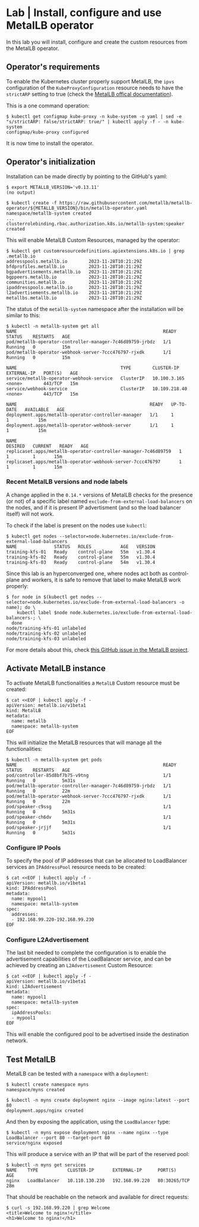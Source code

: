 # Lab | Install, configure and use MetalLB operator

In this lab you will install, configure and create the custom resources from
the MetalLB operator.

## Operator's requirements

To enable the Kubernetes cluster properly support MetalLB, the `ipvs`
configuration of the `KubeProxyConfiguration` resource needs to have the
`strictARP` setting to true (check the [MetalLB offical documentation](https://metallb.universe.tf/installation/#preparation)).

This is a one command operation:

```console
$ kubectl get configmap kube-proxy -n kube-system -o yaml | sed -e "s/strictARP: false/strictARP: true/" | kubectl apply -f - -n kube-system
configmap/kube-proxy configured
```

It is now time to install the operator.

## Operator's initialization

Installation can be made directly by pointing to the GitHub's yaml:

```console
$ export METALLB_VERSION='v0.13.11'
(no output)

$ kubectl create -f https://raw.githubusercontent.com/metallb/metallb-operator/${METALLB_VERSION}/bin/metallb-operator.yaml
namespace/metallb-system created
...
clusterrolebinding.rbac.authorization.k8s.io/metallb-system:speaker created
```

This will enable MetalLB Custom Resources, managed by the operator:

```console
$ kubectl get customresourcedefinitions.apiextensions.k8s.io | grep .metallb.io
addresspools.metallb.io        2023-11-28T10:21:29Z
bfdprofiles.metallb.io         2023-11-28T10:21:29Z
bgpadvertisements.metallb.io   2023-11-28T10:21:29Z
bgppeers.metallb.io            2023-11-28T10:21:29Z
communities.metallb.io         2023-11-28T10:21:29Z
ipaddresspools.metallb.io      2023-11-28T10:21:29Z
l2advertisements.metallb.io    2023-11-28T10:21:29Z
metallbs.metallb.io            2023-11-28T10:21:29Z
```

The status of the `metallb-system` namespace after the installation will be
similar to this:

```console
$ kubectl -n metallb-system get all
NAME                                                       READY   STATUS    RESTARTS   AGE
pod/metallb-operator-controller-manager-7c46d89759-jrbdz   1/1     Running   0          15m
pod/metallb-operator-webhook-server-7ccc476797-rjxdk       1/1     Running   0          15m

NAME                                       TYPE        CLUSTER-IP      EXTERNAL-IP   PORT(S)   AGE
service/metallb-operator-webhook-service   ClusterIP   10.100.3.165    <none>        443/TCP   15m
service/webhook-service                    ClusterIP   10.109.218.40   <none>        443/TCP   15m

NAME                                                  READY   UP-TO-DATE   AVAILABLE   AGE
deployment.apps/metallb-operator-controller-manager   1/1     1            1           15m
deployment.apps/metallb-operator-webhook-server       1/1     1            1           15m

NAME                                                             DESIRED   CURRENT   READY   AGE
replicaset.apps/metallb-operator-controller-manager-7c46d89759   1         1         1       15m
replicaset.apps/metallb-operator-webhook-server-7ccc476797       1         1         1       15m
```

### Recent MetalLB versions and node labels

A change applied in the `0.14.*` versions of MetalLB checks for the presence (or
not) of a specific label named `exclude-from-external-load-balancers` on the
nodes, and if it is present IP advertisment (and so the load balancer itself)
will not work.

To check if the label is present on the nodes use `kubectl`:

```console
$ kubectl get nodes --selector=node.kubernetes.io/exclude-from-external-load-balancers
NAME              STATUS   ROLES           AGE   VERSION
training-kfs-01   Ready    control-plane   55m   v1.30.4
training-kfs-02   Ready    control-plane   55m   v1.30.4
training-kfs-03   Ready    control-plane   54m   v1.30.4
```

Since this lab is an hyperconverged one, where nodes act both as control-plane
and workers, it is safe to remove that label to make MetalLB work properly:

```console
$ for node in $(kubectl get nodes --selector=node.kubernetes.io/exclude-from-external-load-balancers -o name); do \
    kubectl label $node node.kubernetes.io/exclude-from-external-load-balancers-; \
  done
node/training-kfs-01 unlabeled
node/training-kfs-02 unlabeled
node/training-kfs-03 unlabeled
```

For more details about this, check [this GitHub issue in the MetalLB project](https://github.com/metallb/metallb-operator/issues/490).

## Activate MetalLB instance

To activate MetalLB functionalities a `MetalLB` Custom resource must be created:

```console
$ cat <<EOF | kubectl apply -f -
apiVersion: metallb.io/v1beta1
kind: MetalLB
metadata:
  name: metallb
  namespace: metallb-system
EOF
```

This will initialize the MetalLB resources that will manage all the
functionalities:

```console
$ kubectl -n metallb-system get pods
NAME                                                       READY   STATUS    RESTARTS   AGE
pod/controller-85d8bf7b75-v9tng                            1/1     Running   0          5m31s
pod/metallb-operator-controller-manager-7c46d89759-jrbdz   1/1     Running   0          22m
pod/metallb-operator-webhook-server-7ccc476797-rjxdk       1/1     Running   0          22m
pod/speaker-c9ssg                                          1/1     Running   0          5m31s
pod/speaker-ch6dv                                          1/1     Running   0          5m31s
pod/speaker-jrjjf                                          1/1     Running   0          5m31s
```

### Configure IP Pools

To specify the pool of IP addresses that can be allocated to LoadBalancer
services an `IPAddressPool` resource needs to be created:

```console
$ cat <<EOF | kubectl apply -f -
apiVersion: metallb.io/v1beta1
kind: IPAddressPool
metadata:
  name: mypool1
  namespace: metallb-system
spec:
  addresses:
  - 192.168.99.220-192.168.99.230
EOF
```

### Configure L2Advertisement

The last bit needed to complete the configuration is to enable the advertisement
capabilities of the LoadBalancer service, and can be achieved by creating an
`L2Advertisement` Custom Resource:

```console
$ cat <<EOF | kubectl apply -f -
apiVersion: metallb.io/v1beta1
kind: L2Advertisement
metadata:
  name: mypool1
  namespace: metallb-system
spec:
  ipAddressPools:
  - mypool1
EOF
```

This will enable the configured pool to be advertised inside the destination
network.

## Test MetalLB

MetalLB can be tested with a `namespace` with a `deployment`:

```console
$ kubectl create namespace myns
namespace/myns created

$ kubectl -n myns create deployment nginx --image nginx:latest --port 80
deployment.apps/nginx created
```

And then by exposing the application, using the `LoadBalancer` type:

```console
$ kubectl -n myns expose deployment nginx --name nginx --type LoadBalancer --port 80 --target-port 80
service/nginx exposed
```

This will produce a service with an IP that will be part of the reserved pool:

```console
$ kubectl -n myns get services
NAME    TYPE           CLUSTER-IP       EXTERNAL-IP      PORT(S)        AGE
nginx   LoadBalancer   10.110.130.230   192.168.99.220   80:30265/TCP   28m
```

That should be reachable on the network and available for direct requests:

```console
$ curl -s 192.168.99.220 | grep Welcome
<title>Welcome to nginx!</title>
<h1>Welcome to nginx!</h1>
```
